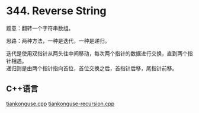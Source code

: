 # 344. Reverse String

题意：翻转一个字符串数组。  


思路：两种方法，一种是迭代，一种是递归。  

迭代是使用双指针从两头往中间移动，每次两个指针的数据进行交换，直到两个指针相遇。  
递归则是由两个指针指向首位，首位交换之后，首指针后移，尾指针前移。  


## C++语言  

[tiankonguse.cpp](./tiankonguse.cpp)
[tiankonguse-recursion.cpp](./tiankonguse-recursion.cpp)



